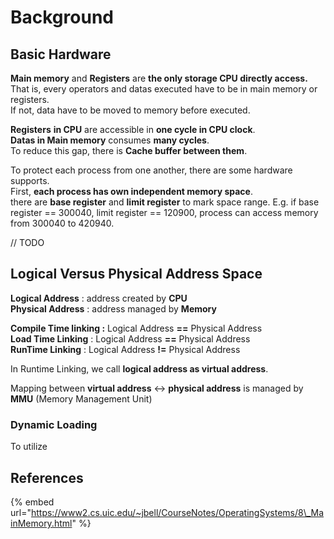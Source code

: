 # Background

## Basic Hardware

**Main memory** and **Registers** are **the only storage CPU directly access.**  
That is, every operators and datas executed have to be in main memory or registers.  
If not, data have to be moved to memory before executed.

**Registers** **in CPU** are accessible in **one cycle in CPU clock**.  
**Datas in Main memory** consumes **many cycles**.  
To reduce this gap, there is **Cache buffer between them**.

To protect each process from one another, there are some hardware supports.  
First, **each process has own independent memory space**.  
there are **base register** and **limit register** to mark space range. E.g. if base register == 300040, limit register == 120900, process can access memory from 300040 to 420940.  


// TODO

## Logical Versus Physical Address Space

**Logical Address** : address created by **CPU**  
**Physical Address** : address managed by **Memory**

**Compile Time linking :** Logical Address **==** Physical Address  
**Load Time Linking** : Logical Address **==** Physical Address  
**RunTime Linking** : Logical Address **!=** Physical Address

In Runtime Linking, we call **logical address as virtual address**. 

Mapping between **virtual address** &lt;-&gt; **physical address** is managed by **MMU** \(Memory Management Unit\)

### Dynamic Loading

To utilize 

## References

{% embed url="https://www2.cs.uic.edu/~jbell/CourseNotes/OperatingSystems/8\_MainMemory.html" %}



